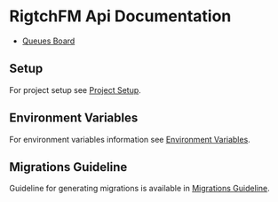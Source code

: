 # RigtchFM Api Documentation

- [Queues Board](https://rigtch-fm-api.up.railway.app/queues)

## Setup

For project setup see [Project Setup](project-setup.md).

## Environment Variables

For environment variables information see [Environment Variables](environment-variables.md).

## Migrations Guideline

Guideline for generating migrations is available in [Migrations Guideline](migrations-guideline.md).

